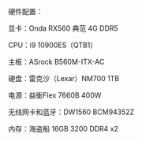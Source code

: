 硬件配置：

显卡：Onda RX560 典范 4G DDR5

CPU：i9 10900ES（QTB1）

主板：ASrock B560M-ITX-AC

硬盘：雷克沙（Lexar）NM700 1TB

电源：益衡Flex 7660B 400W

无线网卡和蓝牙：DW1560 BCM94352Z

内存：海盗船 16GB 3200 DDR4 x2

